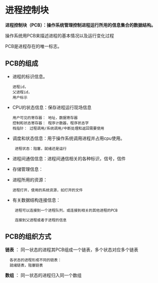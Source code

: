 # 进程控制块

**进程控制块（PCB）：操作系统管理控制进程运行所用的信息集合的数据结构。**

操作系统用PCB来描述进程的基本情况以及运行变化过程

PCB是进程存在的唯一标志。

## PCB的组成

- 进程的标识信息。
  
      进程id，
      父进程id，
      用户标示

- CPU的状态信息：保存进程运行现场信息

      用户可见的寄存器： 地址，数据寄存器
      控制和状态寄存器： 程序计数器，程序状态字
      栈指针： 过程调用/系统调用/中断处理和返回需要使用

- 调度和状态信息：用于操作系统调用进程并占用cpu使用。

       进程状态：阻塞，就绪还是运行

- 进程间通信信息：进程间通信相关的各种标识，信号，信件

- 存储管理信息：

- 进程所用的资源： 
   
      进程打开，使用的系统资源，如打开的文件

- 有关数据结构连接信息：
      
       进程可以连接到一个进程队列，或连接到相关的其他进程的PCB

       连接到父进程或者子进程的信息

## PCB的组织方式

**链表** ： 同一状态的进程其PCB组成一个链表，多个状态对应多个链表

      各状态的进程形成不同的链表：
      就绪链表，阻塞链表


**数组** ： 同一状态的进程归入同一个数组

      
